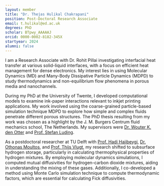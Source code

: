 ```yaml
---
layout: member
title: "Dr. Thejas Hulikal Chakrapani"
position: Post-Doctoral Research Associate
email: t.hulikal@ed.ac.uk
degrees: PhD
scholar: BTpwy_AAAAAJ
orcid: 0000-0002-8182-345X
startyear: 2024
alumni: false
---
```

I am a Research Associate with Dr. Rohit Pillai investigating interfacial heat transfer at various solid-liquid interfaces, with a focus on efficient heat management for dense electronics. My interest lies in using Molecular Dynamics (MD) and Many-Body Dissipative Particle Dynamics (MDPD) to study thermodynamics and non-equilibrium flow phenomena in porous media and nanochannels.

During my PhD at the University of Twente, I developed computational models to examine ink-paper interactions relevant to inkjet printing applications. My work involved using the coarse-grained particle-based simulation technique MDPD to explore how simple and complex fluids penetrate different porous structures. The PhD thesis resulting from my work was chosen as a highlight by the J. M. Burgers Centrum fluid mechanics school, The Netherlands. My supervisors were [Dr. Wouter K. den Otter](https://people.utwente.nl/w.k.denotter) and [Prof. Stefan Luding](https://www2.msm.ctw.utwente.nl/sluding/).

As a postdoctoral researcher at TU Delft with [Prof. Hadi Hajibeygi](https://www.tudelft.nl/citg/over-faculteit/afdelingen/geoscience-engineering/sections/reservoir-engineering/staff/academic-staff/profdr-h-hajibeygi), [Dr. Othonas Moultos](https://omoultosethtudelft.github.io/web/), and [Prof. Thijs Vlugt](https://thijsvlugt.github.io/website/), my research shifted to subsurface hydrogen storage, particularly in calculating thermophysical properties of hydrogen mixtures. By employing molecular dynamics simulations, I computed mutual diffusivities for hydrogen-carbon dioxide mixtures, aiding in understanding the mixing of these gases. Additionally, I co-developed a method using Monte Carlo simulation technique to compute thermodynamic factors, which are essential for calculating Fick diffusivities.
